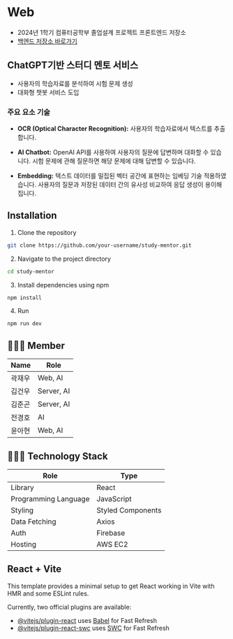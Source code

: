 # Web

-   2024년 1학기 컴퓨터공학부 졸업설계 프로젝트 프론트엔드 저장소
-   [백엔드 저장소 바로가기](https://github.com/jaewoogwak/flask-server)

## ChatGPT기반 스터디 멘토 서비스

-   사용자의 학습자료를 분석하여 시험 문제 생성
-   대화형 챗봇 서비스 도입

### 주요 요소 기술

-   **OCR (Optical Character Recognition):** 사용자의 학습자료에서 텍스트를 추출합니다.

-   **AI Chatbot:** OpenAI API를 사용하여 사용자의 질문에 답변하며 대화할 수 있습니다. 시험 문제에 관해 질문하면 해당 문제에 대해 답변할 수 있습니다.

-   **Embedding:** 텍스트 데이터를 밀집된 벡터 공간에 표현하는 임베딩 기술 적용하였습니다. 사용자의 질문과 저장된 데이터 간의 유사성 비교하여 응답 생성이 용이해집니다.

## Installation

1. Clone the repository

```bash
git clone https://github.com/your-username/study-mentor.git
```

2. Navigate to the project directory

```bash
cd study-mentor
```

3. Install dependencies using npm

```bash
npm install
```

4. Run

```bash
npm run dev
```

## 👨🏻‍💻 Member

| Name   | Role       |
| ------ | ---------- |
| 곽재우 | Web, AI    |
| 김건우 | Server, AI |
| 김준곤 | Server, AI |
| 전경호 | AI         |
| 윤아현 | Web, AI    |

## 🧑🏻‍🔧 Technology Stack

| Role                 | Type              |
| -------------------- | ----------------- |
| Library              | React             |
| Programming Language | JavaScript        |
| Styling              | Styled Components |
| Data Fetching        | Axios             |
| Auth                 | Firebase          |
| Hosting              | AWS EC2           |

## React + Vite

This template provides a minimal setup to get React working in Vite with HMR and some ESLint rules.

Currently, two official plugins are available:

-   [@vitejs/plugin-react](https://github.com/vitejs/vite-plugin-react/blob/main/packages/plugin-react/README.md) uses [Babel](https://babeljs.io/) for Fast Refresh
-   [@vitejs/plugin-react-swc](https://github.com/vitejs/vite-plugin-react-swc) uses [SWC](https://swc.rs/) for Fast Refresh

